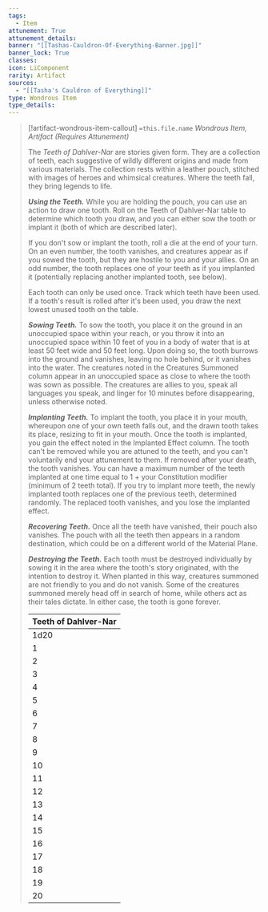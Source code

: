 ```yaml
---
tags:
  - Item
attunement: True
attunement_details: 
banner: "[[Tashas-Cauldron-Of-Everything-Banner.jpg]]"
banner_lock: True
classes:
icon: LiComponent
rarity: Artifact
sources:
  - "[[Tasha's Cauldron of Everything]]"
type: Wondrous Item
type_details: 
---
```

>[!artifact-wondrous-item-callout] `=this.file.name`
>*Wondrous Item, Artifact (Requires Attunement)*
>
>The *Teeth of Dahlver-Nar* are stories given form. They are a collection of teeth, each suggestive of wildly different origins and made from various materials. The collection rests within a leather pouch, stitched with images of heroes and whimsical creatures. Where the teeth fall, they bring legends to life.
>
>***Using the Teeth.*** While you are holding the pouch, you can use an action to draw one tooth. Roll on the Teeth of Dahlver-Nar table to determine which tooth you draw, and you can either sow the tooth or implant it (both of which are described later).
>
>If you don't sow or implant the tooth, roll a die at the end of your turn. On an even number, the tooth vanishes, and creatures appear as if you sowed the tooth, but they are hostile to you and your allies. On an odd number, the tooth replaces one of your teeth as if you implanted it (potentially replacing another implanted tooth, see below).
>
>Each tooth can only be used once. Track which teeth have been used. If a tooth's result is rolled after it's been used, you draw the next lowest unused tooth on the table.
>
>***Sowing Teeth.*** To sow the tooth, you place it on the ground in an unoccupied space within your reach, or you throw it into an unoccupied space within 10 feet of you in a body of water that is at least 50 feet wide and 50 feet long. Upon doing so, the tooth burrows into the ground and vanishes, leaving no hole behind, or it vanishes into the water. The creatures noted in the Creatures Summoned column appear in an unoccupied space as close to where the tooth was sown as possible. The creatures are allies to you, speak all languages you speak, and linger for 10 minutes before disappearing, unless otherwise noted.
>
>***Implanting Teeth.*** To implant the tooth, you place it in your mouth, whereupon one of your own teeth falls out, and the drawn tooth takes its place, resizing to fit in your mouth. Once the tooth is implanted, you gain the effect noted in the Implanted Effect column. The tooth can't be removed while you are attuned to the teeth, and you can't voluntarily end your attunement to them. If removed after your death, the tooth vanishes. You can have a maximum number of the teeth implanted at one time equal to 1 + your Constitution modifier (minimum of 2 teeth total). If you try to implant more teeth, the newly implanted tooth replaces one of the previous teeth, determined randomly. The replaced tooth vanishes, and you lose the implanted effect.
>
>***Recovering Teeth.*** Once all the teeth have vanished, their pouch also vanishes. The pouch with all the teeth then appears in a random destination, which could be on a different world of the Material Plane.
>
>***Destroying the Teeth.*** Each tooth must be destroyed individually by sowing it in the area where the tooth's story originated, with the intention to destroy it. When planted in this way, creatures summoned are not friendly to you and do not vanish. Some of the creatures summoned merely head off in search of home, while others act as their tales dictate. In either case, the tooth is gone forever.
>
>
>
>| Teeth of Dahlver-Nar |
>| --- |
>| 1d20 | Tale and Tooth | Creatures Summoned | Implanted Effect |
>| 1 | The Staring Cats of Uldun-dar (ivory cat molar) | 9 **cats** | The tooth has 8 charges. As an action, you can expend 1 charge to cast the [[Revivify]] spell from the tooth. If you are dead at the start of your turn, the tooth expends 1 charge and casts [[Revivify]] on you. |
>| 2 | Duggle's Surprising Day (human molar) | 1 **commoner** | When you finish a long rest, the tooth casts [[Sanctuary]] (DC 18) on you, and the spell lasts for 24 hours or until you break it. |
>| 3 | The Golden Age of Dhakaan (golden goblin bicuspid) | 10 **goblins**, 1 **goblin boss** | When you are hit by an attack and an ally is within 5 feet of you, you can use your reaction to cause them to be hit instead. You can't use this reaction again until you finish a short or long rest. |
>| 4 | The Mill Road Murders (halfling canine) | 3 **green hags** in a coven | When you damage a target that hasn't taken a turn in this combat, the target takes an extra 3d10 slashing damage from ghostly blades. |
>| 5 | Dooms of the Malpheggi (emerald lizardfolk fang) | 1 **lizardfolk queen** and 4 **lizardfolk** | You gain reptilian scales, granting you a +2 bonus to your AC. Additionally, when you finish a long rest, you must succeed on a DC 15 Constitution saving throw or gain l level of exhaustion. |
>| 6 | The Stable Hand's Secret (sweet-tasting human canine) | 2 **incubi** | When you make a Charisma check against a humanoid, you can roll a d10 and add the number rolled as a bonus to the result. The creature then becomes hostile to you at the next dawn. |
>| 7 | The Donkey's Dream (rainbow-colored donkey molar) | 1 **unicorn** | The tooth has 3 charges. As an action, you can expend 1 charge to touch a creature. The target regains 2d8 + 2 hit points, and all diseases and poisons affecting it are removed. When you use this action, a shimmering image of a unicorn's horn appears until the end of your turn, sprouting from your forehead. The tooth regains all expended charges daily at dawn. You gain the following flaw: "When I see wickedness in action, I must oppose it." |
>| 8 | Beyond the Rock of Bral (silver mind-flayer tooth) | 2 **mind flayers** | You gain telepathy out to 120 feet as described in the *Monster Manual*, and you can cast the [[Detect Thoughts]] spell at will, requiring no components. You also have disadvantage on Wisdom (Insight) and Wisdom (Perception) checks from constant whispers of memories and nearby minds. |
>| 9 | The Disappearances of Half Hollow (vomerine tooth of a Large toad) | 4 **giant toads** | Your long jump is up to 30 feet and your high jump is up to 15 feet, with or without a running start. |
>| 10 | Legendary of Phantoms and Ghosts (obsidian human molar) | 1 **giant octopus**, 1 **mage**, 1 **specter** | As an action, you can use the tooth to cast the [[Evard's Black Tentacles]] spell (DC 18). Once this property is used, it can't be used again until the next dawn. |
>| 11 | The Thousand Deaths of Jander Sunstar (yellowed vampire fang) | 1 **vampire** | You can make a bite attack as an unarmed strike. On a hit, it deals 1d6 piercing damage plus 3d6 necrotic damage. You regain a number of hit points equal to the necrotic damage dealt. While you are in sunlight, you can't regain hit points. |
>| 12 | Nightmares of Kaggash (twisted beholder tooth) | 1 **beholder** | As an action, you can cast the [[Eyebite]] spell from the tooth. Once you use this action, it can't be used again until the next dawn. Whenever you finish a long rest, roll a d20. On a 20, an aberration chosen by the DM appears within 30 feet of you and attacks. |
>| 13 | Three Bridges to the Sky (lapis lazuli oni fang) | 3 **oni** | You gain a flying speed of 30 feet, and you can use the tooth to cast the [[Detect Magic]] spell at will. While you are attuned to fewer than 3 magic items, you gain l level of exhaustion that can't be removed until you are attuned to three or more magic items. |
>| 14 | The Claws of Dragotha (broken translucent fang) | 1 **adult red dracolich** | You can use the tooth to cast the [[Create Undead]] spell. Once this property is used, it can't be used again until the next dawn. Each time you create an undead creature using the tooth, a **skeleton**, **zombie**, or **ghoul** also appears at a random location within 5 miles of you, searching for the living to kill. A humanoid killed by these undead rises as the same type of undead at the next midnight. |
>| 15 | Ashes of the Ages and Eternal Fire (jade humanoid bicuspid) | 1 **dao**, 1 **djinni**, 1 **efreeti**, 1 **marid** | You can use the tooth to cast [[Counterspell]] at 9th level. Once you use this property, it can't be used again until the next dawn. Whenever you finish a long rest, if you haven't used the tooth to counter a spell since your last long rest, your hit point maximum is reduced by 2d10. If this reduces your hit point maximum to 0, you die. |
>| 16 | Daughters of Bel (green steel pit fiend fang) | 1 **pit fiend** | You can use the tooth to cast [[Dominate Monster]] (DC 18). Once you use this property, it can't be used again until the next dawn. You smell strongly of burning sulfur. |
>| 17 | Why the Sky Screams (blue dragon fang) | 1 **ancient blue dragon** | You gain immunity to lightning damage and vulnerability to thunder damage. |
>| 18 | The Last Tarrasque (jagged sliver of tarasque tooth) | 1 **tarrasque** (ignores you and your commands; appears for 1d4 rounds then vanishes) | You deal double damage to objects and structures. If you take 20 or more damage in one turn, you must succeed on a DC 18 Wisdom saving throw or spend your next turn in a murderous fury. During this rage, you must use your action to make an unarmed strike against a creature that damaged you, or a random creature you can see if you weren't damaged by a creature, moving as close as you can to the target if necessary. |
>| 19 | Incendax's Tooth (ruby-veined red dragon fang) | 1 **ancient red dragon** | You gain immunity to fire damage, and as an action, you can exhale fire in a 90-foot cone. Each creature in that area must make a DC 24 Dexterity saving throw, taking 26d6 fire damage on a failed save, or half as much damage on a successful one. After using the breath weapon, you gain 2 levels of exhaustion. |
>| 20 | Dahlver-Nar's Tooth (dusty human molar) | 1 **priest** | As an action you can call on a divine force to come to your aid. Describe the assistance you seek, and the DM decides the nature of the intervention; the effect of any cleric spell would be appropriate. Once this property is used, it can't be used again for 7 days. |
>
>
